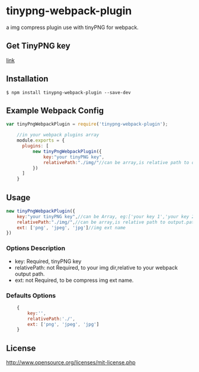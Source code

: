 # tinypng-webpack-plugin

a img compress plugin use with tinyPNG for webpack.

## Get TinyPNG key

[link](https://tinypng.com/developers)

## Installation

`$ npm install tinypng-webpack-plugin --save-dev`

## Example Webpack Config

```javascript
var tinyPngWebpackPlugin = require('tinypng-webpack-plugin');

    //in your webpack plugins array
    module.exports = {
      plugins: [
          new tinyPngWebpackPlugin({
              key:"your tinyPNG key",
              relativePath:"./img/"//can be array,is relative path to output.path
          })
      ]
    }
```
## Usage
```javascript
new tinyPngWebpackPlugin({
    key:"your tinyPNG key",//can be Array, eg:['your key 1','your key 2'....]
    relativePath:"./img/",//can be array,is relative path to output.path
    ext: ['png', 'jpeg', 'jpg']//img ext name
})
```
### Options Description
* key: Required, tinyPNG key
* relativePath: not Required, to your img dir,relative to your webpack output path.
* ext: not Required, to be compress img ext name.

### Defaults Options
```javascript
    {
        key:'',
        relativePath:'./',
        ext: ['png', 'jpeg', 'jpg']
    }
```

## License
http://www.opensource.org/licenses/mit-license.php
